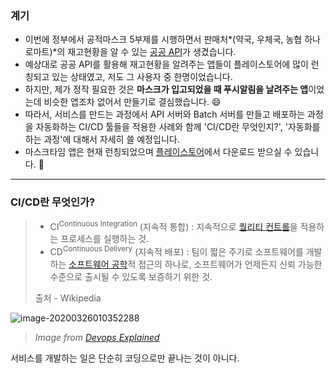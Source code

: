 ### 계기

* 이번에 정부에서 공적마스크 5부제를 시행하면서 판매처*(약국, 우체국, 농협 하나로마트)*의 재고현황을 알 수 있는 [공공 API](https://app.swaggerhub.com/apis-docs/Promptech/public-mask-info/20200307-oas3#/)가 생겼습니다.
* 예상대로 공공 API를 활용해 재고현황을 알려주는 앱들이 플레이스토어에 많이 런칭되고 있는 상태였고, 저도 그 사용자 중 한명이었습니다.
* 하지만, 제가 정작 필요한 것은 **마스크가 입고되었을 때 푸시알림을 날려주는 앱**이었는데 비슷한 앱조차 없어서 만들기로 결심했습니다. :smile:
* 따라서, 서비스를 만드는 과정에서 API 서버와 Batch 서버를 만들고 배포하는 과정을 자동화하는 CI/CD 툴들을 적용한 사례와 함께 'CI/CD란 무엇인지?', '자동화를 하는 과정'에 대해서 자세히 쓸 예정입니다.
* 마스크타임 앱은 현재 런칭되었으며 [플레이스토어](https://play.google.com/store/apps/details?id=shop.maskalarm.android)에서 다운로드 받으실 수 있습니다. :tada:

---

### CI/CD란 무엇인가?

> * CI<sup>Continuous Integration</sup> (지속적 통합) : 지속적으로 [퀄리티 컨트롤](https://en.wikipedia.org/wiki/Quality_control)을 적용하는 프로세스를 실행하는 것.
> * CD<sup>Continuous Delivery</sup> (지속적 배포) : 팀이 짧은 주기로 소프트웨어를 개발하는 [소프트웨어 공학](https://ko.wikipedia.org/wiki/소프트웨어_공학)적 접근의 하나로, 소프트웨어가 언제든지 신뢰 가능한 수준으로 출시될 수 있도록 보증하기 위한 것.
>
> 출처 - Wikipedia

![image-20200326010352288](%5BCI:CD%5D%20%E1%84%80%E1%85%A2%E1%84%87%E1%85%A1%E1%86%AF%E1%84%87%E1%85%AE%E1%84%90%E1%85%A5%20%E1%84%87%E1%85%A2%E1%84%91%E1%85%A9%E1%84%81%E1%85%A1%E1%84%8C%E1%85%B5%20%E1%84%8C%E1%85%A1%E1%84%83%E1%85%A9%E1%86%BC%E1%84%92%E1%85%AA%20-%2001%20%E1%84%80%E1%85%A2%E1%84%8B%E1%85%AD.assets/image-20200326010352288.png)

> *Image from [Devops Explained](http://www.dcaulfield.com/devops-explained/)*

서비스를 개발하는 일은 단순히 코딩으로만 끝나는 것이 아니다. 